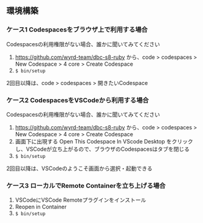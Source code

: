 ## 環境構築

### ケース1 Codespacesをブラウザ上で利用する場合

Codespacesの利用権限がない場合、誰かに聞いてみてください

1. https://github.com/wyrd-team/dbc-s8-ruby から、code > codespaces > New Codespace > 4 core > Create Codespace
2. `$ bin/setup`

2回目以降は、code > codespaces > 開きたいCodespace

### ケース2 CodespacesをVSCodeから利用する場合

Codespacesの利用権限がない場合、誰かに聞いてみてください

1. https://github.com/wyrd-team/dbc-s8-ruby から、code > codespaces > New Codespace > 4 core > Create Codespace
2. 画面下に出現する Open This Codespace In VScode Desktop をクリックし、VSCodeが立ち上がるので、ブラウザのCodespacesはタブを閉じる
3. `$ bin/setup`

2回目以降は、VSCodeのようこそ画面から選択・起動できる

### ケース3 ローカルでRemote Containerを立ち上げる場合

1. VSCodeにVSCode Remoteプラグインをインストール
2. Reopen in Container
3. `$ bin/setup`